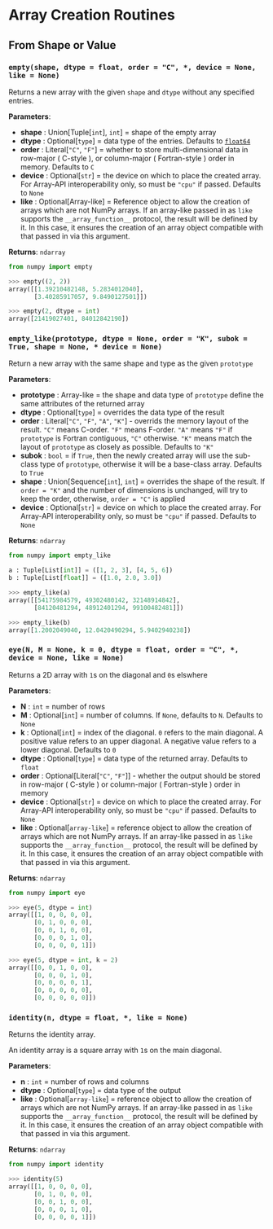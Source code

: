 # Array Creation Routines

## From Shape or Value

### ` empty(shape, dtype = float, order = "C", *, device = None, like = None) `
Returns a new array with the given ` shape ` and ` dtype ` without any specified entries.

**Parameters**:
- **shape** : Union[Tuple[` int `], ` int `] = shape of the empty array
- **dtype** : Optional[` type `] = data type of the entries. Defaults to [` float64 `](https://numpy.org/doc/2.1/reference/arrays.scalars.html#numpy.float64)
- **order** : Literal[` "C" `, ` "F" `] = whether to store multi-dimensional data in row-major ( C-style ), or column-major ( Fortran-style ) order in memory. Defaults to ` C `
- **device** : Optional[` str `] = the device on which to place the created array. For Array-API interoperability only, so must be ` "cpu" ` if passed. Defaults to ` None `
- **like** : Optional[Array-like] = Reference object to allow the creation of arrays which are not NumPy arrays. If an array-like passed in as ` like ` supports the ` __array_function__ ` protocol, the result will be defined by it. In this case, it ensures the creation of an array object compatible with that passed in via this argument.

**Returns**: ` ndarray `

```py
from numpy import empty

>>> empty((2, 2))
array([[1.39210482148, 5.2834012040],
       [3.40285917057, 9.8490127501]])

>>> empty(2, dtype = int)
array([21419027401, 84012842190])
```

### ` empty_like(prototype, dtype = None, order = "K", subok = True, shape = None, * device = None) `
Return a new array with the same shape and type as the given ` prototype `

**Parameters**:
- **prototype** : Array-like = the shape and data type of ` prototype ` define the same attributes of the returned array
- **dtype** : Optional[` type `] = overrides the data type of the result
- **order** : Literal[` "C" `, ` "F" `, ` "A" `, ` "K" `] - overrids the memory layout of the result. ` "C" ` means C-order. ` "F" ` means F-order. ` "A" ` means ` "F" ` if ` prototype ` is Fortran contiguous, ` "C" ` otherwise. ` "K" ` means match the layout of ` prototype ` as closely as possible. Defaults to ` "K" `
- **subok** : ` bool ` = if ` True `, then the newly created array will use the sub-class type of ` prototype `, otherwise it will be a base-class array. Defaults to ` True `
- **shape** : Union[Sequence[` int `], ` int `] = overrides the shape of the result. If ` order = "K" ` and the number of dimensions is unchanged, will try to keep the order, otherwise, ` order = "C" ` is applied
- **device** : Optional[` str `] = device on which to place the created array. For Array-API interoperability only, so must be ` "cpu" ` if passed. Defaults to ` None `

**Returns**: ` ndarray `

```py
from numpy import empty_like

a : Tuple[List[int]] = ([1, 2, 3], [4, 5, 6])
b : Tuple[List[float]] = ([1.0, 2.0, 3.0])

>>> empty_like(a)
array([[54175984579, 49302480142, 32148914842],
       [84120481294, 48912401294, 99100482481]])

>>> empty_like(b)
array([1.2002049040, 12.0420490294, 5.9402940238])
```

### ` eye(N, M = None, k = 0, dtype = float, order = "C", *, device = None, like = None) `
Returns a 2D array with ` 1 `s  on the diagonal and ` 0 `s elswhere

**Parameters**:
- **N** : ` int ` = number of rows
- **M** : Optional[` int `] = number of columns. If ` None `, defaults to ` N `. Defaults to ` None `
- **k** : Optional[` int `] = index of the diagonal. ` 0 ` refers to the main diagonal. A positive value refers to an upper diagonal. A negative value refers to a lower diagonal. Defaults to ` 0 `
- **dtype** : Optional[` type `] = data type of the returned array. Defaults to ` float `
- **order** : Optional[Literal[` "C" `, ` "F" `]] - whether the output should be stored in row-major ( C-style ) or column-major ( Fortran-style ) order in memory
- **device** : Optional[` str `] = device on which to place the created array. For Array-API interoperability only, so must be ` "cpu" ` if passed. Defaults to ` None `
- **like** : Optional[` array-like `] = reference object to allow the creation of arrays which are not NumPy arrays. If an array-like passed in as ` like ` supports the ` __array_function__ ` protocol, the result will be defined by it. In this case, it ensures the creation of an array object compatible with that passed in via this argument.

**Returns**: ` ndarray `

```py
from numpy import eye

>>> eye(5, dtype = int)
array([[1, 0, 0, 0, 0],
       [0, 1, 0, 0, 0],
       [0, 0, 1, 0, 0],
       [0, 0, 0, 1, 0],
       [0, 0, 0, 0, 1]])

>>> eye(5, dtype = int, k = 2)
array([[0, 0, 1, 0, 0],
       [0, 0, 0, 1, 0],
       [0, 0, 0, 0, 1],
       [0, 0, 0, 0, 0],
       [0, 0, 0, 0, 0]])
```


### ` identity(n, dtype = float, *, like = None) `
Returns the identity array.

An identity array is a square array with ` 1 `s on the main diagonal.

**Parameters**:
- **n** : ` int ` = number of rows and columns
- **dtype** : Optional[` type `] = data type of the output
- **like** : Optional[` array-like `] = reference object to allow the creation of arrays which are not NumPy arrays. If an array-like passed in as ` like ` supports the ` __array_function__ ` protocol, the result will be defined by it. In this case, it ensures the creation of an array object compatible with that passed in via this argument.

**Returns**: ` ndarray `

```py
from numpy import identity

>>> identity(5)
array([[1, 0, 0, 0, 0],
       [0, 1, 0, 0, 0],
       [0, 0, 1, 0, 0],
       [0, 0, 0, 1, 0],
       [0, 0, 0, 0, 1]])
```